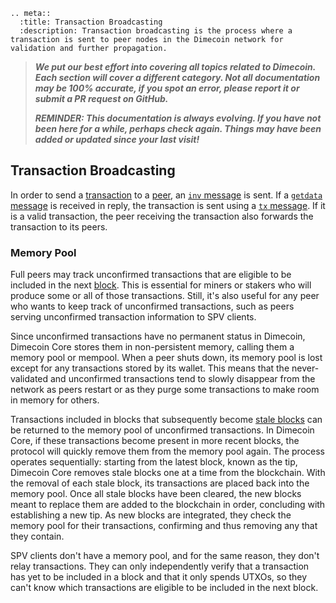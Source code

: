 ```{eval-rst}
.. meta::
  :title: Transaction Broadcasting
  :description: Transaction broadcasting is the process where a transaction is sent to peer nodes in the Dimecoin network for validation and further propagation.
```

> ***We put our best effort into covering all topics related to Dimecoin. Each section will cover a different category. Not all documentation may be 100% accurate, if you spot an error, please report it or submit a PR request on GitHub.***
>
> ***REMINDER: This documentation is always evolving. If you have not been here for a while, perhaps check again. Things may have been added or updated since your last visit!***

## Transaction Broadcasting

In order to send a [transaction](../resources/glossary.md#transaction) to a [peer](../resources/glossary.md#peer), an [`inv` message](../reference/p2p-network-data-messages.md#inv) is sent. If a [`getdata` message](../reference/p2p-network-data-messages.md#getdata) is received in reply, the transaction is sent using a [`tx` message](../reference/p2p-network-data-messages.md#tx). If it is a valid transaction, the peer receiving the transaction also forwards the transaction to its peers.

### Memory Pool

Full peers may track unconfirmed transactions that are eligible to be included in the next [block](../resources/glossary.md#block). This is essential for miners or stakers who will produce some or all of those transactions. Still, it's also useful for any peer who wants to keep track of unconfirmed transactions, such as peers serving unconfirmed transaction information to SPV clients.

Since unconfirmed transactions have no permanent status in Dimecoin, Dimecoin Core stores them in non-persistent memory, calling them a memory pool or mempool. When a peer shuts down, its memory pool is lost except for any transactions stored by its wallet. This means that the never-validated and unconfirmed transactions tend to slowly disappear from the network as peers restart or as they purge some transactions to make room in memory for others.

Transactions included in blocks that subsequently become [stale blocks](../resources/glossary.md#stale-block) can be returned to the memory pool of unconfirmed transactions. In Dimecoin Core, if these transactions become present in more recent blocks, the protocol will quickly remove them from the memory pool again. The process operates sequentially: starting from the latest block, known as the tip, Dimecoin Core removes stale blocks one at a time from the blockchain. With the removal of each stale block, its transactions are placed back into the memory pool. Once all stale blocks have been cleared, the new blocks meant to replace them are added to the blockchain in order, concluding with establishing a new tip. As new blocks are integrated, they check the memory pool for their transactions, confirming and thus removing any that they contain.

SPV clients don't have a memory pool, and for the same reason, they don't relay transactions. They can only independently verify that a transaction has yet to be included in a block and that it only spends UTXOs, so they can't know which transactions are eligible to be included in the next block.
